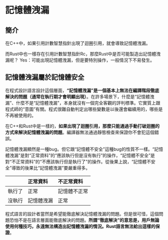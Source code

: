 # 記憶體洩漏

## 簡介

在C++中，如果引用計數智慧指針出現了迴圈引用，就會導致記憶體洩漏。

而Rust中也一樣存在引用計數智慧指針Rc，那麼Rust中是否可能製造出記憶體洩漏呢？ Yes：可能出現記憶體洩漏，但是要特別操作，一般情況下不易發生。

## 記憶體洩漏屬於記憶體安全

在程式設計語言設計這個層面，**“記憶體洩漏”是一個基本上無法在編譯階段徹底解決的問題（通常在執行期才會明顯出現）**。在許多場景下，什麼是“記憶體洩漏”、什麼不是“記憶體洩漏”，本身就沒有一個完全客觀的評判標準。它實質上跟程式師的“意圖”有關。程式很難自動判定出哪些變數是以後還會繼續用的，哪些是不再被使用的。

在C++和Rust中是一樣的，**如果出現了迴圈引用，那麼只能通過手動打破迴圈的方式來解決記憶體洩漏的問題**。編譯器無法通過靜態檢查來保證你不會犯這個錯誤。

記憶體洩漏顯然是一種bug。但它跟“記憶體不安全”這種bug的性質不一樣。“記憶體洩漏”是對“正常資料”的“應該執行但是沒有執行”的操作，“記憶體不安全”是對“不正常資料”的“不應該執行但是執行了”的操作。從後果上說，“記憶體不安全”導致的後果比“記憶體洩漏”要嚴重得多。

|  | 正常資料 | 不正常資料 |
| :--- | :--- | :--- |
| 執行了 | 正常 | 記憶體不正常 |
| 沒執行 | 記憶體洩漏 | 正常 |

程式語言的設計者當然是希望能徹底解決記憶體洩漏的問題。但是很可惜，這個問題恐怕不是在語言層面能徹底解決的問題。**所謂“徹底解決”的意思是，用戶無論使用何種技巧，永遠無法構造出記憶體洩漏的情況。Rust語言無法給出這樣的保證**。

